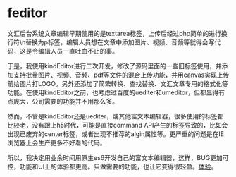 # feditor
文汇后台系统文章编辑早期使用的是textarea标签，上传后经过php简单的进行换行符\n替换为p标签，编辑人员想在文章中添加图片、视频、音频等就得会写代码，这是令编辑人员一直吐血不止的事。

于是，我使用kindEditor进行二次开发，修改了源码里面的一些旧标签使用，并添加支持批量图片、视频、音频、pdf等文件的混合上传功能，并用canvas实现上传前给图片打LOGO。另外还添加了简繁转换、查找替换、文汇文章专用的格式化等功能。在使用kindEditor之前，也考虑过百度的uediter和umeditor，但都显得有点庞大，公司需要的功能并不用那么多。

然而，不管是kindEditor还是uediter，或其他富文本编辑器，很多使用的标签都比较老，没有跟上h5时代，可能是直接command API产生的标签导致的，比如会出现已废弃的center标签，或者出现不推荐的algin属性等。更严重的问题是在IE浏览器上会生产更多不好看的代码。

所以，我决定用业余时间用原生es6开发自己的富文本编辑器，这样，BUG更加可控，功能和UI上的体验都更高。只做需要的功能，也让它变得很轻盈。[体验](https://rudyhub.github.io/Reditor)。
